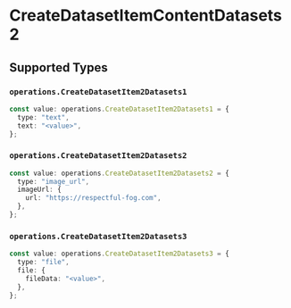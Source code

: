 # CreateDatasetItemContentDatasets2


## Supported Types

### `operations.CreateDatasetItem2Datasets1`

```typescript
const value: operations.CreateDatasetItem2Datasets1 = {
  type: "text",
  text: "<value>",
};
```

### `operations.CreateDatasetItem2Datasets2`

```typescript
const value: operations.CreateDatasetItem2Datasets2 = {
  type: "image_url",
  imageUrl: {
    url: "https://respectful-fog.com",
  },
};
```

### `operations.CreateDatasetItem2Datasets3`

```typescript
const value: operations.CreateDatasetItem2Datasets3 = {
  type: "file",
  file: {
    fileData: "<value>",
  },
};
```


